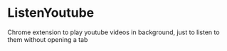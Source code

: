 # ListenYoutube
Chrome extension to play youtube videos in background, just to listen to them without opening a tab
